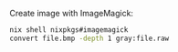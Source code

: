 Create image with ImageMagick:

```bash
nix shell nixpkgs#imagemagick
convert file.bmp -depth 1 gray:file.raw
```
